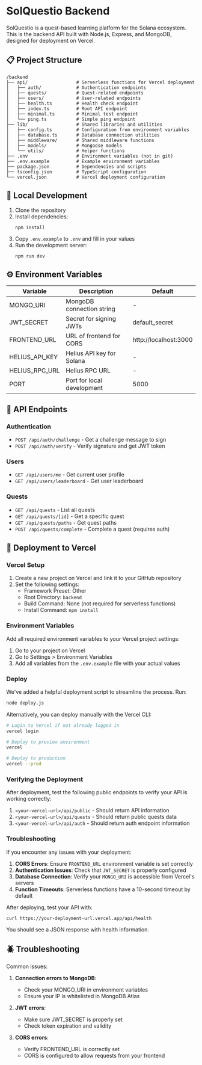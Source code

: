# SolQuestio Backend

SolQuestio is a quest-based learning platform for the Solana ecosystem. This is the backend API built with Node.js, Express, and MongoDB, designed for deployment on Vercel.

## 📋 Project Structure

```
/backend
├── api/                  # Serverless functions for Vercel deployment
│   ├── auth/             # Authentication endpoints
│   ├── quests/           # Quest-related endpoints
│   ├── users/            # User-related endpoints
│   ├── health.ts         # Health check endpoint
│   ├── index.ts          # Root API endpoint
│   ├── minimal.ts        # Minimal test endpoint
│   └── ping.ts           # Simple ping endpoint
├── lib/                  # Shared libraries and utilities
│   ├── config.ts         # Configuration from environment variables
│   ├── database.ts       # Database connection utilities
│   ├── middleware/       # Shared middleware functions
│   ├── models/           # Mongoose models
│   └── utils/            # Helper functions
├── .env                  # Environment variables (not in git)
├── .env.example          # Example environment variables
├── package.json          # Dependencies and scripts
├── tsconfig.json         # TypeScript configuration
└── vercel.json           # Vercel deployment configuration
```

## 🚀 Local Development

1. Clone the repository
2. Install dependencies:
   ```
   npm install
   ```
3. Copy `.env.example` to `.env` and fill in your values
4. Run the development server:
   ```
   npm run dev
   ```

## ⚙️ Environment Variables

| Variable | Description | Default |
|----------|-------------|---------|
| MONGO_URI | MongoDB connection string | - |
| JWT_SECRET | Secret for signing JWTs | default_secret |
| FRONTEND_URL | URL of frontend for CORS | http://localhost:3000 |
| HELIUS_API_KEY | Helius API key for Solana | - |
| HELIUS_RPC_URL | Helius RPC URL | - |
| PORT | Port for local development | 5000 |

## 🔄 API Endpoints

### Authentication
- `POST /api/auth/challenge` - Get a challenge message to sign
- `POST /api/auth/verify` - Verify signature and get JWT token

### Users
- `GET /api/users/me` - Get current user profile
- `GET /api/users/leaderboard` - Get user leaderboard

### Quests
- `GET /api/quests` - List all quests
- `GET /api/quests/[id]` - Get a specific quest
- `GET /api/quests/paths` - Get quest paths
- `POST /api/quests/complete` - Complete a quest (requires auth)

## 📝 Deployment to Vercel

### Vercel Setup

1. Create a new project on Vercel and link it to your GitHub repository
2. Set the following settings:
   - Framework Preset: Other
   - Root Directory: `backend`
   - Build Command: None (not required for serverless functions)
   - Install Command: `npm install`

### Environment Variables

Add all required environment variables to your Vercel project settings:

1. Go to your project on Vercel
2. Go to Settings > Environment Variables
3. Add all variables from the `.env.example` file with your actual values

### Deploy

We've added a helpful deployment script to streamline the process. Run:

```bash
node deploy.js
```

Alternatively, you can deploy manually with the Vercel CLI:

```bash
# Login to Vercel if not already logged in
vercel login

# Deploy to preview environment
vercel

# Deploy to production
vercel --prod
```

### Verifying the Deployment

After deployment, test the following public endpoints to verify your API is working correctly:

1. `<your-vercel-url>/api/public` - Should return API information
2. `<your-vercel-url>/api/quests` - Should return public quests data
3. `<your-vercel-url>/api/auth` - Should return auth endpoint information

### Troubleshooting

If you encounter any issues with your deployment:

1. **CORS Errors**: Ensure `FRONTEND_URL` environment variable is set correctly
2. **Authentication Issues**: Check that `JWT_SECRET` is properly configured
3. **Database Connection**: Verify your `MONGO_URI` is accessible from Vercel's servers
4. **Function Timeouts**: Serverless functions have a 10-second timeout by default

After deploying, test your API with:

```
curl https://your-deployment-url.vercel.app/api/health
```

You should see a JSON response with health information.

## 🪲 Troubleshooting

Common issues:

1. **Connection errors to MongoDB**:
   - Check your MONGO_URI in environment variables
   - Ensure your IP is whitelisted in MongoDB Atlas

2. **JWT errors**:
   - Make sure JWT_SECRET is properly set
   - Check token expiration and validity

3. **CORS errors**:
   - Verify FRONTEND_URL is correctly set
   - CORS is configured to allow requests from your frontend
